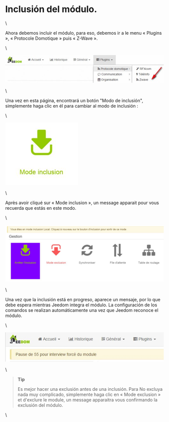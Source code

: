 Inclusión del módulo. 
===================

\

Ahora debemos incluir el módulo, para eso, debemos ir a
le menu « Plugins », « Protocole Domotique » puis « Z-Wave ».

\

![inclusion1](images/plugin/inclusion1.jpg)

\

Una vez en esta página, encontrará un botón "Modo de inclusión",
simplemente haga clic en él para cambiar al modo de inclusión :

\

![bouton inclusion](images/plugin/bouton_inclusion.jpg)

\

Après avoir cliqué sur « Mode inclusion », un message apparait pour vous
recuerda que estás en este modo.

\

![inclusion3](images/plugin/inclusion3.jpg)

\

Una vez que la inclusión está en progreso, aparece un mensaje, por lo que debe
espera mientras Jeedom integra el módulo. La configuración de
los comandos se realizan automáticamente una vez que Jeedom reconoce el módulo.

\

![inclusion4](images/plugin/inclusion4.jpg)

\

> **Tip**
>
> Es mejor hacer una exclusión antes de una inclusión. Para
> No excluya nada muy complicado, simplemente haga clic en
> « Mode exclusion » et d'exclure le module, un message apparaitra vous
> confirmando la exclusión del módulo.

\

